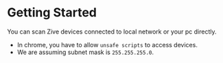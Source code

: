 # Getting Started

You can scan Zive devices connected to local network or your pc directly.

- In chrome, you have to allow `unsafe scripts` to access devices.
- We are assuming subnet mask is `255.255.255.0`.
